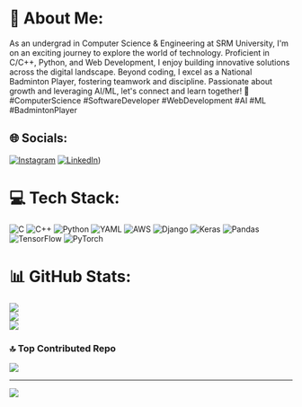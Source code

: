 # 💫 About Me:
As an undergrad in Computer Science & Engineering at SRM University, I'm on an exciting journey to explore the world of technology. Proficient in C/C++, Python, and Web Development, I enjoy building innovative solutions across the digital landscape. Beyond coding, I excel as a National Badminton Player, fostering teamwork and discipline. Passionate about growth and leveraging AI/ML, let's connect and learn together! 🚀 #ComputerScience #SoftwareDeveloper #WebDevelopment #AI #ML #BadmintonPlayer


## 🌐 Socials:
[![Instagram](https://img.shields.io/badge/Instagram-%23E4405F.svg?logo=Instagram&logoColor=white)](https://instagram.com/https://www.instagram.com/atharv_aras/) [![LinkedIn](https://img.shields.io/badge/LinkedIn-%230077B5.svg?logo=linkedin&logoColor=white)](https://www.linkedin.com/in/atharv-aras-97b293260)) 

# 💻 Tech Stack:
![C](https://img.shields.io/badge/c-%2300599C.svg?style=for-the-badge&logo=c&logoColor=white) ![C++](https://img.shields.io/badge/c++-%2300599C.svg?style=for-the-badge&logo=c%2B%2B&logoColor=white) ![Python](https://img.shields.io/badge/python-3670A0?style=for-the-badge&logo=python&logoColor=ffdd54) ![YAML](https://img.shields.io/badge/yaml-%23ffffff.svg?style=for-the-badge&logo=yaml&logoColor=151515) ![AWS](https://img.shields.io/badge/AWS-%23FF9900.svg?style=for-the-badge&logo=amazon-aws&logoColor=white) ![Django](https://img.shields.io/badge/django-%23092E20.svg?style=for-the-badge&logo=django&logoColor=white) ![Keras](https://img.shields.io/badge/Keras-%23D00000.svg?style=for-the-badge&logo=Keras&logoColor=white) ![Pandas](https://img.shields.io/badge/pandas-%23150458.svg?style=for-the-badge&logo=pandas&logoColor=white) ![TensorFlow](https://img.shields.io/badge/TensorFlow-%23FF6F00.svg?style=for-the-badge&logo=TensorFlow&logoColor=white) ![PyTorch](https://img.shields.io/badge/PyTorch-%23EE4C2C.svg?style=for-the-badge&logo=PyTorch&logoColor=white)
# 📊 GitHub Stats:
![](https://github-readme-stats.vercel.app/api?username=Atharv1610&theme=dark&hide_border=false&include_all_commits=false&count_private=false)<br/>
![](https://github-readme-streak-stats.herokuapp.com/?user=Atharv1610&theme=dark&hide_border=false)<br/>
![](https://github-readme-stats.vercel.app/api/top-langs/?username=Atharv1610&theme=dark&hide_border=false&include_all_commits=false&count_private=false&layout=compact)

### 🔝 Top Contributed Repo
![](https://github-contributor-stats.vercel.app/api?username=Atharv1610&limit=5&theme=dark&combine_all_yearly_contributions=true)

---
[![](https://visitcount.itsvg.in/api?id=Atharv1610&icon=0&color=0)](https://visitcount.itsvg.in)

<!-- Proudly created with GPRM ( https://gprm.itsvg.in ) -->
